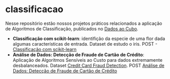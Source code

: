 # classificacao

Nesse repositório estão nossos projetos práticos relacionados a aplicação de Algoritmos de Classificação, publicados no [Dados ao Cubo](https://dadosaocubo.com).


* **Classificação com scikit-learn**: identifição da especie de uma flor dada algumas características de entrada. Dataset de estudo o iris. POST - [Classificação com scikit-learn](https://dadosaocubo.com/classificacao-com-scikit-learn/)
* **Análise de Dados: Detecção de Fraude de Cartão de Crédito**: Aplicação de  Algoritmos Sensíveis ao Custo para dados extremamente desbalanceados. Dataset [Credit Card Fraud Detection](https://www.kaggle.com/mlg-ulb/creditcardfraud). POST [Análise de Dados: Detecção de Fraude de Cartão de Crédito](https://dadosaocubo.com/analise-de-dados-deteccao-de-fraude-de-cartao-de-credito/)
